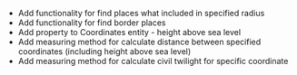 * Add functionality for find places what included in specified radius
* Add functionality for find border places
* Add property to Coordinates entity - height above sea level
* Add measuring method for calculate distance between specified coordinates (including height above sea level)
* Add measuring method for calculate civil twilight for specific coordinate
